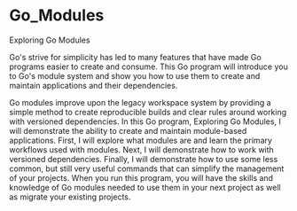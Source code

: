 # Go_Modules
Exploring Go Modules

Go's strive for simplicity has led to many features that have made Go programs easier to create and consume. This Go program will introduce you to Go's module system and show you how to use them to create and maintain applications and their dependencies.

Go modules improve upon the legacy workspace system by providing a simple method to create reproducible builds and clear rules around working with versioned dependencies. In this Go program, Exploring Go Modules, I will demonstrate the ability to create and maintain module-based applications. First, I will explore what modules are and learn the primary workflows used with modules. Next, I will demonstrate how to work with versioned dependencies. Finally, I will demonstrate how to use some less common, but still very useful commands that can simplify the management of your projects. When you run this program, you will have the skills and knowledge of Go modules needed to use them in your next project as well as migrate your existing projects.
